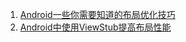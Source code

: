 1. [Android一些你需要知道的布局优化技巧 ](http://mp.weixin.qq.com/s?__biz=MzAxMTI4MTkwNQ==&mid=2650821434&idx=1&sn=dd404347eb5f953f7a5737a31ae864e8&chksm=80b787a4b7c00eb297a81316483f2fe5b90a598ddb0c18840f758a8b35384872a552e3a57758&mpshare=1&scene=23&srcid=1109pcGaIjGRRTybgPtB5T9i#rd)
2. [Android中使用ViewStub提高布局性能](http://droidyue.com/blog/2016/09/11/using-viewstub-in-android-to-improve-layout-performance/)
